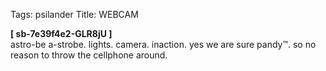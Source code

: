 Tags: psilander
Title: WEBCAM
  
**[ sb-7e39f4e2-GLR8jU ]**  
astro-be a-strobe. lights. camera. inaction. yes we are sure pandy™. so no reason to throw the cellphone around.